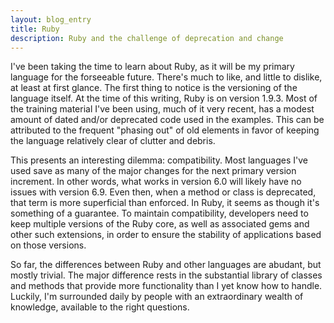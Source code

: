 ```yaml
---
layout: blog_entry
title: Ruby
description: Ruby and the challenge of deprecation and change
---
```

I've been taking the time to learn about Ruby, as it will be my primary language for the forseeable future. There's much to like, and little to dislike, at least at first glance. The first thing to notice is the versioning of the language itself. At the time of this writing, Ruby is on version 1.9.3. Most of the training material I've been using, much of it very recent, has a modest amount of dated and/or deprecated code used in the examples. This can be attributed to the frequent "phasing out" of old elements in favor of keeping the language relatively clear of clutter and debris.

This presents an interesting dilemma: compatibility. Most languages I've used save as many of the major changes for the next primary version increment. In other words, what works in version 6.0 will likely have no issues with version 6.9. Even then, when a method or class is deprecated, that term is more superficial than enforced. In Ruby, it seems as though it's something of a guarantee. To maintain compatibility, developers need to keep multiple versions of the Ruby core, as well as associated gems and other such extensions, in order to ensure the stability of applications based on those versions.

So far, the differences between Ruby and other languages are abudant, but mostly trivial. The major difference rests in the substantial library of classes and methods that provide more functionality than I yet know how to handle. Luckily, I'm surrounded daily by people with an extraordinary wealth of knowledge, available to the right questions.
